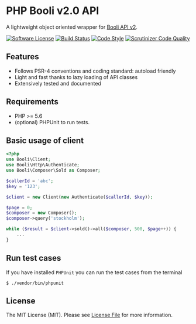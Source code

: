 # PHP Booli v2.0 API

A lightweight object oriented wrapper for [Booli API v2](https://www.booli.se/api/).

[![Software License][ico-license]](LICENSE.md)
[![Build Status][ico-travis]][link-travis]
[![Code Style][ico-cs]][link-cs]
[![Scrutinizer Code Quality][ico-scrutinizer]][link-scrutinizer]

## Features

* Follows PSR-4 conventions and coding standard: autoload friendly
* Light and fast thanks to lazy loading of API classes
* Extensively tested and documented

## Requirements

* PHP >= 5.6
* (optional) PHPUnit to run tests.

## Basic usage of client

```php
<?php
use Booli\Client;
use Booli\Http\Authenticate;
use Booli\Composer\Sold as Composer;

$callerId = 'abc';
$key = '123';

$client = new Client(new Authenticate($callerId, $key));

$page = 0;
$composer = new Composer();
$composer->query('stockholm');

while ($result = $client->sold()->all($composer, 500, $page++)) {
    ...
}
```

## Run test cases
If you have installed ```PHPUnit``` you can run the test cases from the terminal

```shell
$ ./vendor/bin/phpunit
```

## License

The MIT License (MIT). Please see [License File](LICENSE.md) for more information.

[ico-license]: https://img.shields.io/badge/license-MIT-brightgreen.svg?style=flat-square
[ico-travis]: https://img.shields.io/travis/freestream/Api_Booli_PHP/master.svg?style=flat-square
[ico-cs]: https://styleci.io/repos/92758166/shield?branch=master
[ico-scrutinizer]: https://img.shields.io/scrutinizer/g/freestream/Api_Booli_PHP.svg?style=flat-square

[link-travis]: https://travis-ci.org/freestream/Api_Booli_PHP
[link-cs]: https://styleci.io/repos/92758166
[link-scrutinizer]: https://scrutinizer-ci.com/g/freestream/Api_Booli_PHP/?branch=master
